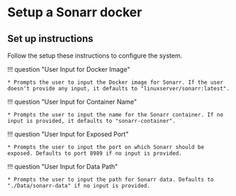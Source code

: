 # Setup a Sonarr docker

## Set up instructions
Follow the setup these instructions to configure the system.

!!! question "User Input for Docker Image"

    * Prompts the user to input the Docker image for Sonarr. If the user doesn't provide any input, it defaults to "linuxserver/sonarr:latest".

!!! question "User Input for Container Name"

    * Prompts the user to input the name for the Sonarr container. If no input is provided, it defaults to "sonarr-container".

!!! question "User Input for Exposed Port"

    * Prompts the user to input the port on which Sonarr should be exposed. Defaults to port 8989 if no input is provided.

!!! question "User Input for Data Path"

    * Prompts the user to input the path for Sonarr data. Defaults to "./Data/sonarr-data" if no input is provided.